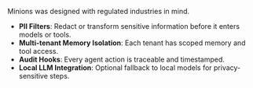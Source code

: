 Minions was designed with regulated industries in mind.

- **PII Filters**: Redact or transform sensitive information before it enters models or tools.
- **Multi-tenant Memory Isolation**: Each tenant has scoped memory and tool access.
- **Audit Hooks**: Every agent action is traceable and timestamped.
- **Local LLM Integration**: Optional fallback to local models for privacy-sensitive steps.